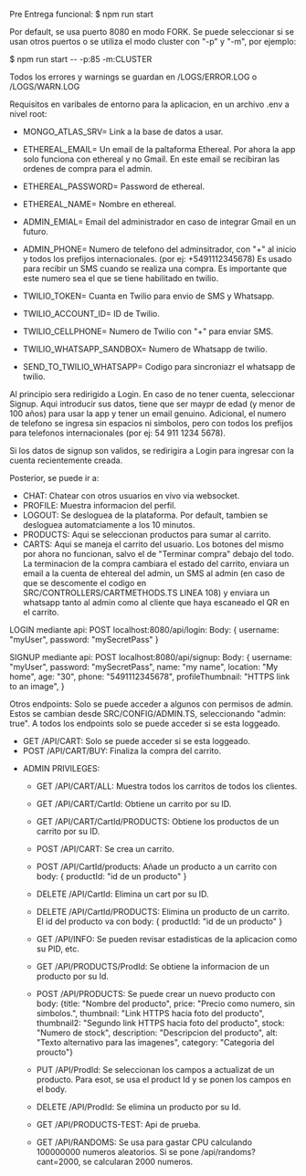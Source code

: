 Pre Entrega funcional:
$ npm run start

Por default, se usa puerto 8080 en modo FORK. Se puede seleccionar si se usan otros puertos o se utiliza el modo cluster con "-p" y "-m", por ejemplo: 

$ npm run start -- -p:85 -m:CLUSTER

Todos los errores y warnings se guardan en /LOGS/ERROR.LOG o /LOGS/WARN.LOG

Requisitos en varibales de entorno para la aplicacion, en un archivo .env a nivel root: 

* MONGO_ATLAS_SRV= Link a la base de datos a usar. 

* ETHEREAL_EMAIL= Un email de la paltaforma Ethereal. Por ahora la app solo funciona con ethereal y no Gmail. En este email se recibiran las ordenes de compra para el admin.
* ETHEREAL_PASSWORD= Password de ethereal.
* ETHEREAL_NAME= Nombre en ethereal.

* ADMIN_EMIAL= Email del administrador en caso de integrar Gmail en un futuro.
* ADMIN_PHONE= Numero de telefono del adminsitrador, con "+" al inicio y todos los prefijos internacionales. (por ej: +5491112345678) Es usado para recibir un SMS cuando se realiza una compra. Es importante que este numero sea el que se tiene habilitado en twilio.

* TWILIO_TOKEN= Cuanta en Twilio para envio de SMS y Whatsapp. 
* TWILIO_ACCOUNT_ID= ID de Twilio. 
* TWILIO_CELLPHONE= Numero de Twilio con "+" para enviar SMS.
* TWILIO_WHATSAPP_SANDBOX= Numero de Whatsapp de twilio.
* SEND_TO_TWILIO_WHATSAPP= Codigo para sincroniazr el whatsapp de twilio. 


Al principio sera redirigido a Login. En caso de no tener cuenta, seleccionar Signup. Aqui introducir sus datos, tiene que ser maypr de edad (y menor de 100 años) para usar la app y tener un email genuino. Adicional, el numero de telefono se ingresa sin espacios ni simbolos, pero con todos los prefijos para telefonos internacionales (por ej: 54 911 1234 5678).

Si los datos de signup son validos, se redirigira a Login para ingresar con la cuenta recientemente creada. 

Posterior, se puede ir a:

* CHAT: Chatear con otros usuarios en vivo via websocket.
* PROFILE: Muestra informacion del perfil. 
* LOGOUT: Se desloguea de la plataforma. Por default, tambien se desloguea automatciamente a los 10 minutos. 
* PRODUCTS: Aqui se seleccionan productos para sumar al carrito. 
* CARTS: Aqui se maneja el carrito del usuario. Los botones del mismo por ahora no funcionan, salvo el de "Terminar compra" debajo del todo. La terminacion de la compra cambiara el estado del carrito, enviara un email a la cuenta de ehtereal del admin, un SMS al admin (en caso de que se descomente el codigo en SRC/CONTROLLERS/CARTMETHODS.TS LINEA 108) y enviara un whatsapp tanto al admin como al cliente que haya escaneado el QR en el carrito. 

LOGIN mediante api: POST localhost:8080/api/login: Body: { username: "myUser", password: "mySecretPass" }

SIGNUP mediante api: POST localhost:8080/api/signup: Body: {
    username: "myUser",
    password: "mySecretPass",
    name: "my name",
    location: "My home",
    age: "30",
    phone: "5491112345678",
    profileThumbnail: "HTTPS link to an image",
}

Otros endpoints: Solo se puede acceder a algunos con permisos de admin. Estos se cambian desde SRC/CONFIG/ADMIN.TS, seleccionando "admin: true". A todos los endpoints solo se puede acceder si se esta loggeado. 

- GET /API/CART: Solo se puede acceder si se esta loggeado.
- POST /API/CART/BUY: Finaliza la compra del carrito.

* ADMIN PRIVILEGES:
    - GET /API/CART/ALL: Muestra todos los carritos de todos los clientes. 
    - GET /API/CART/CartId: Obtiene un carrito por su ID. 
    - GET /API/CART/CartId/PRODUCTS: Obtiene los productos de un carrito por su ID.
    - POST /API/CART: Se crea un carrito.
    - POST /API/CartId/products: Añade un producto a un carrito con body: { productId: "id de un producto" }
    - DELETE /API/CartId: Elimina un cart por su ID.
    - DELETE /API/CartId/PRODUCTS: Elimina un producto de un carrito. El id del producto va con body: { productId: "id de un producto" }

    - GET /API/INFO: Se pueden revisar estadisticas de la aplicacion como su PID, etc. 

    - GET /API/PRODUCTS/ProdId: Se obtiene la informacion de un producto por su Id.
    - POST /API/PRODUCTS: Se puede crear un nuevo producto con body: {title: "Nombre del producto", price: "Precio como numero, sin simbolos.", thumbnail: "Link HTTPS hacia foto del producto", thumbnail2: "Segundo link HTTPS hacia foto del producto", stock: "Numero de stock", description: "Descripcion del producto", alt: "Texto alternativo para las imagenes", category: "Categoria del proucto"}
    - PUT /API/ProdId: Se seleccionan los campos a actualizat de un producto. Para esot, se usa el product Id y se ponen los campos en el body. 
    - DELETE /API/ProdId: Se elimina un producto por su Id. 

    - GET /API/PRODUCTS-TEST: Api de prueba.

    - GET /API/RANDOMS: Se usa para gastar CPU calculando 100000000 numeros aleatorios. Si se pone /api/randoms?cant=2000, se calcularan 2000 numeros.
